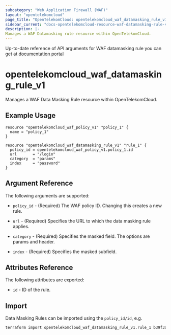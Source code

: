 ```yaml
---
subcategory: "Web Application Firewall (WAF)"
layout: "opentelekomcloud"
page_title: "OpenTelekomCloud: opentelekomcloud_waf_datamasking_rule_v1"
sidebar_current: "docs-opentelekomcloud-resource-waf-datamasking-rule-v1"
description: |-
Manages a WAF Datamasking rule resource within OpenTelekomCloud.
---
```


Up-to-date reference of API arguments for WAF datamasking rule you can get at
[documentation portal](https://docs.otc.t-systems.com/web-application-firewall/api-ref/apis/data_masking_rules)

# opentelekomcloud_waf_datamasking_rule_v1

Manages a WAF Data Masking Rule resource within OpenTelekomCloud.

## Example Usage

```hcl
resource "opentelekomcloud_waf_policy_v1" "policy_1" {
  name = "policy_1"
}

resource "opentelekomcloud_waf_datamasking_rule_v1" "rule_1" {
  policy_id = opentelekomcloud_waf_policy_v1.policy_1.id
  url       = "/login"
  category  = "params"
  index     = "password"
}
```

## Argument Reference

The following arguments are supported:

* `policy_id` - (Required) The WAF policy ID. Changing this creates a new rule.

* `url` - (Required) Specifies the URL to which the data masking rule applies.

* `category` - (Required) Specifies the masked field. The options are params and header.

* `index` - (Required) Specifies the masked subfield.

## Attributes Reference

The following attributes are exported:

* `id` - ID of the rule.

## Import

Data Masking Rules can be imported using the `policy_id/id`, e.g.

```sh
terraform import opentelekomcloud_waf_datamasking_rule_v1.rule_1 b39f3a5a1b4f447a8030f0b0703f47f5/7117d38e4c8f4624a505bd96b97d024c
```
